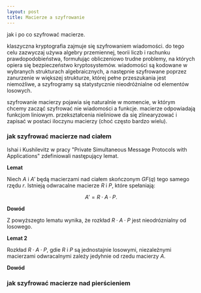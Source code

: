 ```yaml
---
layout: post
title: Macierze a szyfrowanie
---
```


jak i po co szyfrować macierze.

klaszyczna kryptografia zajmuje się szyfrowaniem wiadomości.
do tego celu zazwyczaj używa algebry przemiennej, teorii liczb i rachunku prawdopodobieństwa,
formułując obliczeniowo trudne problemy, na których opiera się bezpieczeństwo kryptosystemów.
wiadomości są kodowane w wybranych strukturach algebraicznych, a następnie szyfrowane poprzez
zanurzenie w większej strukturze, której pełne przeszukania jest niemożliwe, a szyfrogramy są
statystycznie nieodróżnialne od elementów losowych.

szyfrowanie macierzy pojawia się naturalnie w momencie, w którym chcemy zacząć szyfrować nie wiadomości
a funkcje. macierze odpowiadają funkcjom liniowym. przekształcenia nieliniowe da się zlinearyzować i zapisać
w postaci iloczynu macierzy (choć często bardzo wielu).

### jak szyfrować macierze nad ciałem

Ishai i Kushilevitz w pracy "Private Simultaneous Message Protocols with Applications" zdefiniowali następujący lemat.

**Lemat**

Niech $A$ i $A'$ będą macierzami nad ciałem skończonym $GF(q)$ tego samego rzędu $r$. Istnieją odwracalne macierze
$R$ i $P$, które spełaniają:

$$ A' = R \cdot A \cdot P. $$  

**Dowód**

Z powyższegto lematu wynika, że rozkład $R \cdot A \cdot P$ jest nieodróznialny od losowego.

**Lemat 2**

Rozkład $R \cdot A \cdot P$, gdie $R$ i $P$ są jednostajnie losowymi, niezależnymi macierzami odwracalnymi
zależy jedyhnie od rzedu macierzy $A$.

**Dowód**

### jak szyfrować macierze nad pierścieniem
